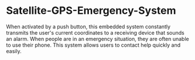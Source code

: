 # Satellite-GPS-Emergency-System
When activated by a push button, this embedded system constantly transmits the user's current coordinates to a receiving device that sounds an alarm. When people are in an emergency situation, they are often unable to use their phone. This system allows users to contact help quickly and easily.
